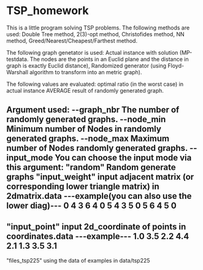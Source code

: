 # TSP_homework
This is a little program solving TSP problems.
The following methods are used:
Double Tree method,
2(3)-opt method,
Christofides method,
NN method,
Greed/Nearest/Cheapest/Farthest method.

The following graph genetator is used:
Actual instance with solution (MP-testdata. The nodes are the points in an Euclid plane and the distance in graph is exactly Euclid distance),
Randomized generator (using Floyd-Warshall algorithm to transform into an metric graph).

The following values are evaluated:
optimal ratio (in the worst case) in actual instance
AVERAGE result of randomly generated graph.

Argument used:
--graph_nbr The number of randomly generated graphs.
--node_min Minimum number of Nodes in randomly generated graphs.
--node_max Maximum number of Nodes randomly generated graphs.
--input_mode You can choose the input mode via this argument:
"random" Random generate graphs
"input_weight" input adjacent matrix (or corresponding lower triangle matrix) in 2dmatrix.data
---example(you can also use the lower diag)---
0 4 3 6
4 0 5 4
3 5 0 5
6 4 5 0
-------------
"input_point" input 2d_coordinate of points in coordinates.data
---example---
1.0 3.5
2.2 4.4
2.1 1.3
3.5 3.1
-------------
"files_tsp225" using the data of examples in data/tsp225
